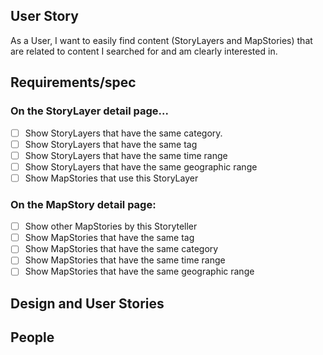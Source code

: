 ## User Story

As a User, I want to easily find content (StoryLayers and MapStories) that are related to content I searched for and am clearly interested in.

## Requirements/spec

### On the StoryLayer detail page...
- [ ] Show StoryLayers that have the same category.
- [ ] Show StoryLayers that have the same tag
- [ ] Show StoryLayers that have the same time range
- [ ] Show StoryLayers that have the same geographic range
- [ ] Show MapStories that use this StoryLayer

### On the MapStory detail page:

- [ ] Show other MapStories by this Storyteller
- [ ] Show MapStories that have the same tag
- [ ] Show MapStories that have the same category
- [ ] Show MapStories that have the same time range
- [ ] Show MapStories that have the same geographic range

## Design and User Stories

## People
